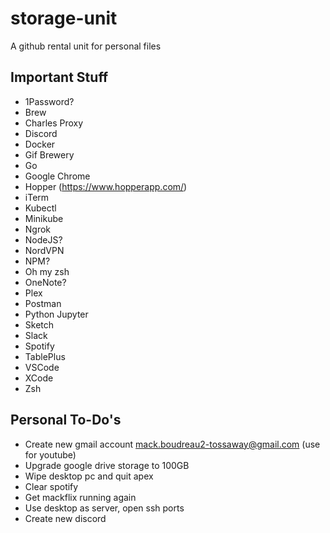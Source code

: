 # storage-unit
A github rental unit for personal files

## Important Stuff
- 1Password?
- Brew 
- Charles Proxy
- Discord
- Docker
- Gif Brewery 
- Go
- Google Chrome
- Hopper (https://www.hopperapp.com/)
- iTerm
- Kubectl
- Minikube
- Ngrok
- NodeJS?
- NordVPN
- NPM?
- Oh my zsh
- OneNote?
- Plex
- Postman
- Python Jupyter 
- Sketch
- Slack
- Spotify
- TablePlus
- VSCode
- XCode
- Zsh

## Personal To-Do's
- Create new gmail account mack.boudreau2-tossaway@gmail.com (use for youtube)
- Upgrade google drive storage to 100GB
- Wipe desktop pc and quit apex
- Clear spotify
- Get mackflix running again
- Use desktop as server, open ssh ports
- Create new discord